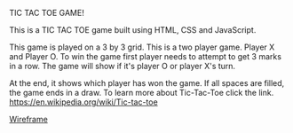 TIC TAC TOE GAME!

This is a TIC TAC TOE game built using HTML, CSS and JavaScript. 

This game is played on a  3 by 3 grid. This is a two player game. Player X and Player O. To win the game first player needs to attempt to get 3 marks in a row. The game will show if it's player O or player X's turn. 

At the end, it shows which player has won the game. If all spaces are filled, the game ends in a draw. To learn more about Tic-Tac-Toe click the link. https://en.wikipedia.org/wiki/Tic-tac-toe

[Wireframe](./Wireframe.png)